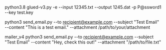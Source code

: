 python3.8  glued-v3.py  -e --input 12345.txt  --output 1245.dat -p P@ssword1 --key test.key

python3 send_email.py --to recipient@example.com --subject "Test Email" --content "This is a test email." --attachment /path/to/your/attachment


mailer_v4
python3 send_email.py --to recipient@example.com --subject "Test Email" --content "Hey, check this out!" --attachment "/path/to/file.txt"
